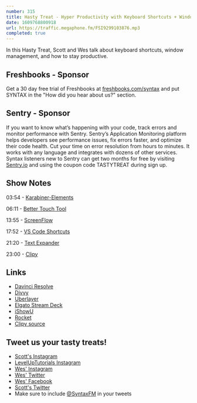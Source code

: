 ```yaml
---
number: 315
title: Hasty Treat - Hyper Productivity with Keyboard Shortcuts + Window Management
date: 1609768800918
url: https://traffic.megaphone.fm/FSI9299103876.mp3
completed: true
---
```


In this Hasty Treat, Scott and Wes talk about keyboard shortcuts, window management, and how to stay productive.

## Freshbooks - Sponsor
Get a 30 day free trial of Freshbooks at [freshbooks.com/syntax](https://freshbooks.com/syntax) and put SYNTAX in the "How did you hear about us?" section.

## Sentry - Sponsor
If you want to know what’s happening with your code, track errors and monitor performance with Sentry. Sentry’s Application Monitoring platform helps developers see performance issues, fix errors faster, and optimize their code health. Cut your time on error resolution from hours to minutes. It works with any language and integrates with dozens of other services. Syntax listeners new to Sentry can get two months for free by visiting [Sentry.io](https://sentry.io/) and using the coupon code TASTYTREAT during sign up.


## Show Notes

03:54 - [Karabiner-Elements](https://karabiner-elements.pqrs.org/)

06:11 - [Better Touch Tool](https://folivora.ai/)

13:55 - [ScreenFlow](http://www.telestream.net/screenflow/overview.htm)

17:52 - [VS Code Shortcuts](https://code.visualstudio.com/docs/getstarted/keybindings)

21:20 - [Text Expander](https://textexpander.com/)

23:00 - [Clipy](https://clipy-app.com/)


## Links
* [Davinci Resolve](https://www.blackmagicdesign.com/products/davinciresolve/)
* [Divvy](https://mizage.com/divvy/)
* [Uberlayer](https://www.macupdate.com/app/mac/44470/uberlayer)
* [Elgato Stream Deck](https://www.elgato.com/en/gaming/stream-deck)
* [iShowU](https://support.shinywhitebox.com/hc/en-us/articles/204161459-Installing-iShowU-Audio-Capture-Mojave-and-earlier-)
* [Rocket](https://matthewpalmer.net/rocket/)
* [Clipy source](https://github.com/Clipy/Clipy/)

## Tweet us your tasty treats!
* [Scott's Instagram](https://www.instagram.com/stolinski/)
* [LevelUpTutorials Instagram](https://www.instagram.com/LevelUpTutorials/)
* [Wes' Instagram](https://www.instagram.com/wesbos/)
* [Wes' Twitter](https://twitter.com/wesbos)
* [Wes' Facebook](https://www.facebook.com/wesbos.developer)
* [Scott's Twitter](https://twitter.com/stolinski)
* Make sure to include [@SyntaxFM](https://twitter.com/SyntaxFM) in your tweets
